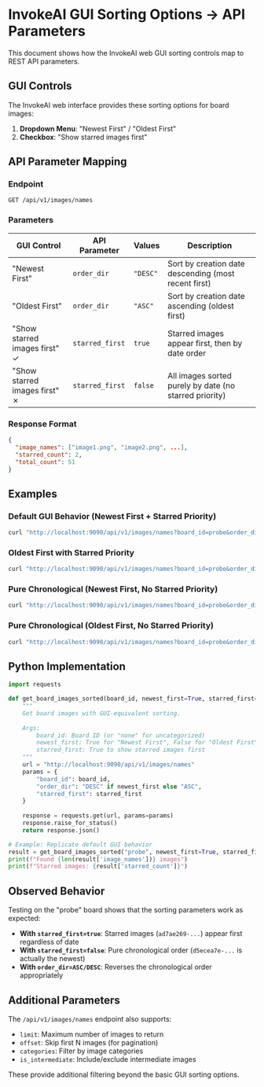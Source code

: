 # InvokeAI GUI Sorting Options → API Parameters

This document shows how the InvokeAI web GUI sorting controls map to REST API parameters.

## GUI Controls

The InvokeAI web interface provides these sorting options for board images:

1. **Dropdown Menu**: "Newest First" / "Oldest First"
2. **Checkbox**: "Show starred images first"

## API Parameter Mapping

### Endpoint
```
GET /api/v1/images/names
```

### Parameters

| GUI Control | API Parameter | Values | Description |
|-------------|---------------|---------|-------------|
| "Newest First" | `order_dir` | `"DESC"` | Sort by creation date descending (most recent first) |
| "Oldest First" | `order_dir` | `"ASC"` | Sort by creation date ascending (oldest first) |
| "Show starred images first" ✓ | `starred_first` | `true` | Starred images appear first, then by date order |
| "Show starred images first" ✗ | `starred_first` | `false` | All images sorted purely by date (no starred priority) |

### Response Format
```json
{
  "image_names": ["image1.png", "image2.png", ...],
  "starred_count": 2,
  "total_count": 51
}
```

## Examples

### Default GUI Behavior (Newest First + Starred Priority)
```bash
curl "http://localhost:9090/api/v1/images/names?board_id=probe&order_dir=DESC&starred_first=true"
```

### Oldest First with Starred Priority
```bash
curl "http://localhost:9090/api/v1/images/names?board_id=probe&order_dir=ASC&starred_first=true"
```

### Pure Chronological (Newest First, No Starred Priority)
```bash
curl "http://localhost:9090/api/v1/images/names?board_id=probe&order_dir=DESC&starred_first=false"
```

### Pure Chronological (Oldest First, No Starred Priority)
```bash
curl "http://localhost:9090/api/v1/images/names?board_id=probe&order_dir=ASC&starred_first=false"
```

## Python Implementation

```python
import requests

def get_board_images_sorted(board_id, newest_first=True, starred_first=True):
    """
    Get board images with GUI-equivalent sorting.
    
    Args:
        board_id: Board ID (or "none" for uncategorized)
        newest_first: True for "Newest First", False for "Oldest First"
        starred_first: True to show starred images first
    """
    url = "http://localhost:9090/api/v1/images/names"
    params = {
        "board_id": board_id,
        "order_dir": "DESC" if newest_first else "ASC",
        "starred_first": starred_first
    }
    
    response = requests.get(url, params=params)
    response.raise_for_status()
    return response.json()

# Example: Replicate default GUI behavior
result = get_board_images_sorted("probe", newest_first=True, starred_first=True)
print(f"Found {len(result['image_names'])} images")
print(f"Starred images: {result['starred_count']}")
```

## Observed Behavior

Testing on the "probe" board shows that the sorting parameters work as expected:

- **With `starred_first=true`**: Starred images (`ad7ae269-...`) appear first regardless of date
- **With `starred_first=false`**: Pure chronological order (`d5ecea7e-...` is actually the newest)
- **With `order_dir=ASC/DESC`**: Reverses the chronological order appropriately

## Additional Parameters

The `/api/v1/images/names` endpoint also supports:
- `limit`: Maximum number of images to return
- `offset`: Skip first N images (for pagination)
- `categories`: Filter by image categories
- `is_intermediate`: Include/exclude intermediate images

These provide additional filtering beyond the basic GUI sorting options.
